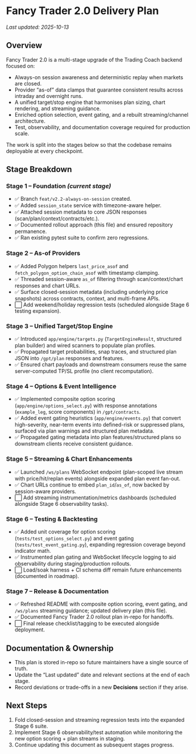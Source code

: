 # Fancy Trader 2.0 Delivery Plan

_Last updated: 2025-10-13_

## Overview

Fancy Trader 2.0 is a multi-stage upgrade of the Trading Coach backend focused on:

- Always-on session awareness and deterministic replay when markets are closed.
- Provider “as-of” data clamps that guarantee consistent results across intraday and overnight runs.
- A unified target/stop engine that harmonises plan sizing, chart rendering, and streaming guidance.
- Enriched option selection, event gating, and a rebuilt streaming/channel architecture.
- Test, observability, and documentation coverage required for production scale.

The work is split into the stages below so that the codebase remains deployable at every checkpoint.

## Stage Breakdown

### Stage 1 – Foundation _(current stage)_

- ✅ Branch `feat/v2.2-always-on-session` created.
- ✅ Added `session_state` service with timezone-aware helper.
- ✅ Attached session metadata to core JSON responses (scan/plan/context/contracts/etc.).
- ✅ Documented rollout approach (this file) and ensured repository permanence.
- ✅ Ran existing pytest suite to confirm zero regressions.

### Stage 2 – As-of Providers

- ✅ Added Polygon helpers `last_price_asof` and `fetch_polygon_option_chain_asof` with timestamp clamping.
- ✅ Threaded session-aware `as_of` filtering through scan/context/chart responses and chart URLs.
- ✅ Surface closed-session metadata (including underlying price snapshots) across contracts, context, and multi-frame APIs.
- ⬜ Add weekend/holiday regression tests (scheduled alongside Stage 6 testing expansion).

### Stage 3 – Unified Target/Stop Engine

- ✅ Introduced `app/engine/targets.py` (`TargetEngineResult`, structured plan builder) and wired scanners to populate plan profiles.
- ✅ Propagated target probabilities, snap traces, and structured plan JSON into `/gpt/plan` responses and features.
- ✅ Ensured chart payloads and downstream consumers reuse the same server-computed TP/SL profile (no client recomputation).

### Stage 4 – Options & Event Intelligence

- ✅ Implemented composite option scoring (`app/engine/options_select.py`) with response annotations (`example_leg`, score components) in `/gpt/contracts`.
- ✅ Added event gating heuristics (`app/engine/events.py`) that convert high-severity, near-term events into defined-risk or suppressed plans, surfaced via plan warnings and structured plan metadata.
- ✅ Propagated gating metadata into plan features/structured plans so downstream clients receive consistent guidance.

### Stage 5 – Streaming & Chart Enhancements

- ✅ Launched `/ws/plans` WebSocket endpoint (plan-scoped live stream with price/hit/replan events) alongside expanded plan event fan-out.
- ✅ Chart URLs continue to embed `plan_id`/`as_of`, now backed by session-aware providers.
- ⬜ Add streaming instrumentation/metrics dashboards (scheduled alongside Stage 6 observability tasks).

### Stage 6 – Testing & Backtesting

- ✅ Added unit coverage for option scoring (`tests/test_options_select.py`) and event gating (`tests/test_event_gating.py`), expanding regression coverage beyond indicator math.
- ✅ Instrumented plan gating and WebSocket lifecycle logging to aid observability during staging/production rollouts.
- ⬜ Load/soak harness + CI schema diff remain future enhancements (documented in roadmap).

### Stage 7 – Release & Documentation

- ✅ Refreshed README with composite option scoring, event gating, and `/ws/plans` streaming guidance; updated delivery plan (this file).
- ✅ Documented Fancy Trader 2.0 rollout plan in-repo for handoffs.
- ⬜ Final release checklist/tagging to be executed alongside deployment.

## Documentation & Ownership

- This plan is stored in-repo so future maintainers have a single source of truth.
- Update the “Last updated” date and relevant sections at the end of each stage.
- Record deviations or trade-offs in a new **Decisions** section if they arise.

## Next Steps

1. Fold closed-session and streaming regression tests into the expanded Stage 6 suite.
2. Implement Stage 6 observability/test automation while monitoring the new option scoring + plan streams in staging.
3. Continue updating this document as subsequent stages progress.
